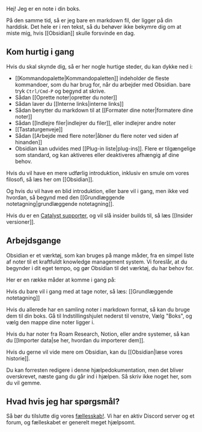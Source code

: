 Hej! Jeg er en note i din boks.

På den samme tid, så er jeg bare en markdown fil, der ligger på din harddisk. Det hele er i ren tekst, så du behøver ikke bekymre dig om at miste mig, hvis [[Obsidian]] skulle forsvinde en dag.

## Kom hurtig i gang

Hvis du skal skynde dig, så er her nogle hurtige steder, du kan dykke ned i:

- [[Kommandopalette|Kommandopaletten]] indeholder de fleste kommandoer, som du har brug for, når du arbejder med Obsidian. bare tryk `Ctrl/Cmd-P` og begynd at skrive.
- Sådan [[Oprette noter|opretter du noter]]
- Sådan laver du [[Interne links|interne links]]
- Sådan benytter du markdown til at [[Formater dine noter|formatere dine noter]]
- Sådan [[Indlejre filer|indlejrer du filer]], eller indlejrer andre noter
- [[Tastaturgenveje]]
- Sådan [[Arbejde med flere noter|åbner du flere noter ved siden af hinanden]]
- Obsidian kan udvides med [[Plug-in liste|plug-ins]]. Flere er tilgængelige som standard, og kan aktiveres eller deaktiveres afhængig af dine behov.

Hvis du vil have en mere udførlig introduktion, inklusiv en smule om vores filosofi, så læs her om [[Obsidian]].

Og hvis du vil have en blid introduktion, eller bare vil i gang, men ikke ved hvordan, så begynd med den [[Grundlæggende notetagning|grundlæggende notetagning]].

Hvis du er en [Catalyst supporter](https://obsidian.md/pricing), og vil slå insider builds til, så læs [[Insider versioner]].

## Arbejdsgange
Obsidian er et værktøj, som kan bruges på mange måder, fra en simpel liste af noter til et kraftfuldt knowledge management system. Vi foreslår, at du begynder i dit eget tempo, og gør Obsidian til det værktøj, du har behov for.

Her er en række måder at komme i gang på:

Hvis du bare vil i gang med at tage noter, så læs: [[Grundlæggende notetagning]]

Hvis du allerede har en samling noter i markdown format, så kan du bruge dem til din boks. Gå til Indstillingshjulet nederst til venstre, Vælg "Boks", og vælg den mappe dine noter ligger i.

Hvis du har noter fra Roam Research, Notion, eller andre systemer, så kan du [[Importer data|se her, hvordan du importerer dem]].

Hvis du gerne vil vide mere om Obsidian, kan du [[Obsidian|læse vores historie]].

Du kan forresten redigere i denne hjælpedokumentation, men det bliver overskrevet, næste gang du går ind i hjælpen. Så skriv ikke noget her, som du vil gemme.

## Hvad hvis jeg har spørgsmål?
Så bør du tilslutte dig vores [fællesskab!](https://obsidian.md/community). Vi har en aktiv Discord server og et forum, og fælleskabet er generelt meget hjælpsomt.
